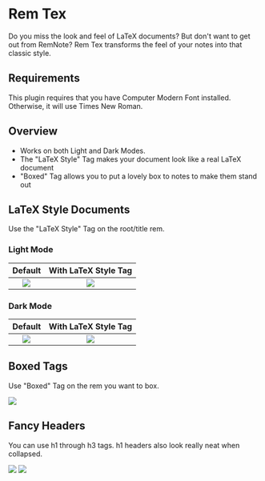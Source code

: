 # Rem Tex
Do you miss the look and feel of LaTeX documents? But don't want to get out from RemNote? 
Rem Tex transforms the feel of your notes into that classic style. 

## Requirements
This plugin requires that you have Computer Modern Font installed. Otherwise, it will use Times New Roman. 

## Overview
- Works on both Light and Dark Modes.
- The "LaTeX Style" Tag makes your document look like a real LaTeX document
- "Boxed" Tag allows you to put a lovely box to notes to make them stand out

## LaTeX Style Documents
Use the "LaTeX Style" Tag on the root/title rem.

### Light Mode
Default                    | With LaTeX Style Tag  
:-------------------------:|:-------------------------:
![](https://github.com/mzguntalan/rem-tex/blob/main/imgs/light/default.png)  |  ![](https://github.com/mzguntalan/rem-tex/blob/main/imgs/light/latex_style.png)

### Dark Mode
Default                    | With LaTeX Style Tag  
:-------------------------:|:-------------------------:
![](https://github.com/mzguntalan/rem-tex/blob/main/imgs/dark/default.png)  |  ![](https://github.com/mzguntalan/rem-tex/blob/main/imgs/dark/latex_style.png)

## Boxed Tags
Use "Boxed" Tag on the rem you want to box.

![](https://github.com/mzguntalan/rem-tex/blob/main/imgs/common/boxes.png) 

## Fancy Headers
You can use h1 through h3 tags. h1 headers also look really neat when collapsed.

![](https://github.com/mzguntalan/rem-tex/blob/main/imgs/common/headings.png) 
![](https://github.com/mzguntalan/rem-tex/blob/main/imgs/common/collapsed.png) 
